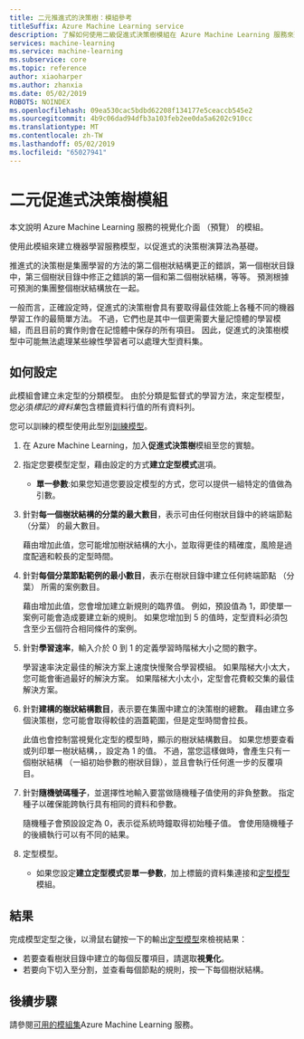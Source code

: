 ```yaml
---
title: 二元推進式的決策樹：模組參考
titleSuffix: Azure Machine Learning service
description: 了解如何使用二級促進式決策樹模組在 Azure Machine Learning 服務來建立機器學習以促進式的決策樹演算法為基礎的模型。
services: machine-learning
ms.service: machine-learning
ms.subservice: core
ms.topic: reference
author: xiaoharper
ms.author: zhanxia
ms.date: 05/02/2019
ROBOTS: NOINDEX
ms.openlocfilehash: 09ea530cac5bdbd62208f134177e5ceaccb545e2
ms.sourcegitcommit: 4b9c06dad94dfb3a103feb2ee0da5a6202c910cc
ms.translationtype: MT
ms.contentlocale: zh-TW
ms.lasthandoff: 05/02/2019
ms.locfileid: "65027941"
---
```

# <a name="two-class-boosted-decision-tree-module"></a>二元促進式決策樹模組

本文說明 Azure Machine Learning 服務的視覺化介面 （預覽） 的模組。

使用此模組來建立機器學習服務模型，以促進式的決策樹演算法為基礎。 

推進式的決策樹是集團學習的方法的第二個樹狀結構更正的錯誤，第一個樹狀目錄中，第三個樹狀目錄中修正之錯誤的第一個和第二個樹狀結構，等等。  預測根據可預測的集團整個樹狀結構放在一起。
  
一般而言，正確設定時，促進式的決策樹會具有要取得最佳效能上各種不同的機器學習工作的最簡單方法。 不過，它們也是其中一個更需要大量記憶體的學習模組，而且目前的實作則會在記憶體中保存的所有項目。 因此，促進式的決策樹模型中可能無法處理某些線性學習者可以處理大型資料集。

## <a name="how-to-configure"></a>如何設定

此模組會建立未定型的分類模型。 由於分類是監督式的學習方法，來定型模型，您必須*標記的資料集*包含標籤資料行值的所有資料列。

您可以訓練的模型使用此型別[訓練模型](././train-model.md)。 

1.  在 Azure Machine Learning，加入**促進式決策樹**模組至您的實驗。
  
2.  指定您要模型定型，藉由設定的方式**建立定型模式**選項。
  
    + **單一參數**:如果您知道您要設定模型的方式，您可以提供一組特定的值做為引數。
  
  
3.  針對**每一個樹狀結構的分葉的最大數目**，表示可由任何樹狀目錄中的終端節點 （分葉） 的最大數目。
  
     藉由增加此值，您可能增加樹狀結構的大小，並取得更佳的精確度，風險是過度配適和較長的定型時間。
  
4.  針對**每個分葉節點範例的最小數目**，表示在樹狀目錄中建立任何終端節點 （分葉） 所需的案例數目。  
  
     藉由增加此值，您會增加建立新規則的臨界值。 例如，預設值為 1，即使單一案例可能會造成要建立新的規則。 如果您增加到 5 的值時，定型資料必須包含至少五個符合相同條件的案例。
  
5.  針對**學習速率**，輸入介於 0 到 1 的定義學習時階梯大小之間的數字。  
  
     學習速率決定最佳的解決方案上速度快慢聚合學習模組。 如果階梯大小太大，您可能會衝過最好的解決方案。 如果階梯大小太小，定型會花費較交集的最佳解決方案。
  
6.  針對**建構的樹狀結構數目**，表示要在集團中建立的決策樹的總數。 藉由建立多個決策樹，您可能會取得較佳的涵蓋範圍，但是定型時間會拉長。
  
     此值也會控制當視覺化定型的模型時，顯示的樹狀結構數目。 如果您想要查看或列印單一樹狀結構，，設定為 1 的值。 不過，當您這樣做時，會產生只有一個樹狀結構 （一組初始參數的樹狀目錄），並且會執行任何進一步的反覆項目。
  
7.  針對**隨機號碼種子**，並選擇性地輸入要當做隨機種子值使用的非負整數。 指定種子以確保能跨執行具有相同的資料和參數。  
  
     隨機種子會預設設定為 0，表示從系統時鐘取得初始種子值。  會使用隨機種子的後續執行可以有不同的結果。
  

9. 定型模型。
  
    + 如果您設定**建立定型模式**要**單一參數**，加上標籤的資料集連接和[定型模型](./train-model.md)模組。  
  
   
## <a name="results"></a>結果

完成模型定型之後，以滑鼠右鍵按一下的輸出[定型模型](./train-model.md)來檢視結果：

+ 若要查看樹狀目錄中建立的每個反覆項目，請選取**視覺化**。 
+ 若要向下切入至分割，並查看每個節點的規則，按一下每個樹狀結構。


## <a name="next-steps"></a>後續步驟

請參閱[可用的模組集](module-reference.md)Azure Machine Learning 服務。 